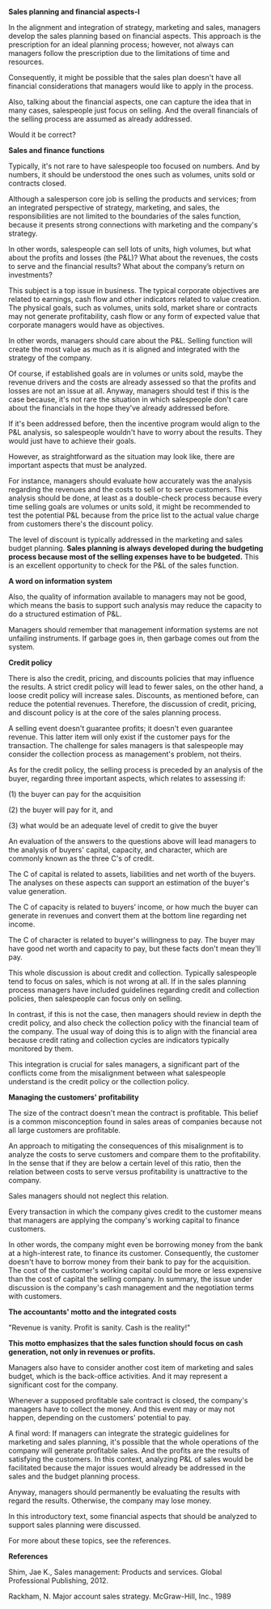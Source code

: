 **Sales planning and financial aspects-I**



In the alignment and integration of strategy, marketing and sales, managers develop the sales planning based on financial aspects. This approach is the prescription for an ideal planning process; however, not always can managers follow the prescription due to the limitations of time and resources.

Consequently, it might be possible that the sales plan doesn't have all financial considerations that managers would like to apply in the process.

Also, talking about the financial aspects, one can capture the idea that in many cases, salespeople just focus on selling. And the overall financials of the selling process are assumed as already addressed.

Would it be correct?



**Sales and finance functions**

Typically, it's not rare to have salespeople too focused on numbers. And by numbers, it should be understood the ones such as volumes, units sold or contracts closed.

Although a salesperson core job is selling the products and services; from an integrated perspective of strategy, marketing, and sales, the responsibilities are not limited to the boundaries of the sales function, because it presents strong connections with marketing and the company's strategy.

In other words, salespeople can sell lots of units, high volumes, but what about the profits and losses (the P&L)? What about the revenues, the costs to serve and the financial results? What about the company’s return on investments?

This subject is a top issue in business. The typical corporate objectives are related to earnings, cash flow and other indicators related to value creation. The physical goals, such as volumes, units sold, market share or contracts may not generate profitability, cash flow or any form of expected value that corporate managers would have as objectives.

In other words, managers should care about the P&L. Selling function will create the most value as much as it is aligned and integrated with the strategy of the company.

Of course, if established goals are in volumes or units sold, maybe the revenue drivers and the costs are already assessed so that the profits and losses are not an issue at all. Anyway, managers should test if this is the case because, it's not rare the situation in which salespeople don't care about the financials in the hope they've already addressed before.

If it's been addressed before, then the incentive program would align to the P&L analysis, so salespeople wouldn't have to worry about the results. They would just have to achieve their goals.

However, as straightforward as the situation may look like, there are important aspects that must be analyzed.

For instance, managers should evaluate how accurately was the analysis regarding the revenues and the costs to sell or to serve customers. This analysis should be done, at least as a double-check process because every time selling goals are volumes or units sold, it might be recommended to test the potential P&L because from the price list to the actual value charge from customers there's the discount policy.

The level of discount is typically addressed in the marketing and sales budget planning. **Sales planning is always developed during the budgeting process because most of the selling expenses have to be budgeted.** This is an excellent opportunity to check for the P&L of the sales function.



**A word on information system**

Also, the quality of information available to managers may not be good, which means the basis to support such analysis may reduce the capacity to do a structured estimation of P&L.

Managers should remember that management information systems are not unfailing instruments. If garbage goes in, then garbage comes out from the system.



**Credit policy**

There is also the credit, pricing, and discounts policies that may influence the results. A strict credit policy will lead to fewer sales, on the other hand, a loose credit policy will increase sales. Discounts, as mentioned before, can reduce the potential revenues. Therefore, the discussion of credit, pricing, and discount policy is at the core of the sales planning process.

A selling event doesn't guarantee profits; it doesn't even guarantee revenue. This latter item will only exist if the customer pays for the transaction. The challenge for sales managers is that salespeople may consider the collection process as management's problem, not theirs.

As for the credit policy, the selling process is preceded by an analysis of the buyer, regarding three important aspects, which relates to assessing if:

(1) the buyer can pay for the acquisition

(2) the buyer will pay for it, and

(3) what would be an adequate level of credit to give the buyer

An evaluation of the answers to the questions above will lead managers to the analysis of buyers' capital, capacity, and character, which are commonly known as the three C's of credit.

The C of capital is related to assets, liabilities and net worth of the buyers. The analyses on these aspects can support an estimation of the buyer's value generation.

The C of capacity is related to buyers’ income, or how much the buyer can generate in revenues and convert them at the bottom line regarding net income.

The C of character is related to buyer's willingness to pay. The buyer may have good net worth and capacity to pay, but these facts don't mean they'll pay.

This whole discussion is about credit and collection. Typically salespeople tend to focus on sales, which is not wrong at all. If in the sales planning process managers have included guidelines regarding credit and collection policies, then salespeople can focus only on selling.

In contrast, if this is not the case, then managers should review in depth the credit policy, and also check the collection policy with the financial team of the company. The usual way of doing this is to align with the financial area because credit rating and collection cycles are indicators typically monitored by them.

This integration is crucial for sales managers, a significant part of the conflicts come from the misalignment between what salespeople understand is the credit policy or the collection policy.



**Managing the customers' profitability**

The size of the contract doesn't mean the contract is profitable. This belief is a common misconception found in sales areas of companies because not all large customers are profitable.

An approach to mitigating the consequences of this misalignment is to analyze the costs to serve customers and compare them to the profitability. In the sense that if they are below a certain level of this ratio, then the relation between costs to serve versus profitability is unattractive to the company.

Sales managers should not neglect this relation.

Every transaction in which the company gives credit to the customer means that managers are applying the company's working capital to finance customers.

In other words, the company might even be borrowing money from the bank at a high-interest rate, to finance its customer. Consequently, the customer doesn't have to borrow money from their bank to pay for the acquisition. The cost of the customer's working capital could be more or less expensive than the cost of capital the selling company. In summary, the issue under discussion is the company's cash management and the negotiation terms with customers.



**The accountants' motto and the integrated costs**

"Revenue is vanity. Profit is sanity. Cash is the reality!"

**This motto emphasizes that the sales function should focus on cash generation, not only in revenues or profits.**

Managers also have to consider another cost item of marketing and sales budget, which is the back-office activities. And it may represent a significant cost for the company.

Whenever a supposed profitable sale contract is closed, the company's managers have to collect the money. And this event may or may not happen, depending on the customers' potential to pay.



A final word: If managers can integrate the strategic guidelines for marketing and sales planning, it's possible that the whole operations of the company will generate profitable sales. And the profits are the results of satisfying the customers. In this context, analyzing P&L of sales would be facilitated because the major issues would already be addressed in the sales and the budget planning process.

Anyway, managers should permanently be evaluating the results with regard the results. Otherwise, the company may lose money.

In this introductory text, some financial aspects that should be analyzed to support sales planning were discussed.



For more about these topics, see the references.



**References**

Shim, Jae K., Sales management: Products and services. Global Professional Publishing, 2012.

Rackham, N. Major account sales strategy. McGraw-Hill, Inc., 1989